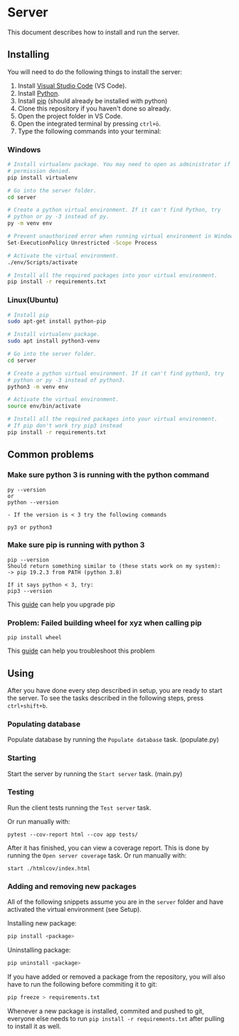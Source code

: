 # Server

This document describes how to install and run the server.

## Installing

You will need to do the following things to install the server:

1. Install [Visual Studio Code](https://code.visualstudio.com/) (VS Code).
2. Install [Python](https://www.python.org/downloads/).
3. Install [pip](https://pip.pypa.io/en/stable/installing/) (should already be installed with python)
4. Clone this repository if you haven't done so already.
5. Open the project folder in VS Code.
6. Open the integrated terminal by pressing `ctrl+ö`.
7. Type the following commands into your terminal:

### Windows

```bash
# Install virtualenv package. You may need to open as administrator if you get
# permission denied.
pip install virtualenv

# Go into the server folder.
cd server

# Create a python virtual environment. If it can't find Python, try
# python or py -3 instead of py.
py -m venv env

# Prevent unauthorized error when running virtual environment in Windows.
Set-ExecutionPolicy Unrestricted -Scope Process

# Activate the virtual environment.
./env/Scripts/activate

# Install all the required packages into your virtual environment.
pip install -r requirements.txt
```

### Linux(Ubuntu)

```bash
# Install pip
sudo apt-get install python-pip

# Install virtualenv package.
sudo apt install python3-venv

# Go into the server folder.
cd server

# Create a python virtual environment. If it can't find python3, try
# python or py -3 instead of python3.
python3 -m venv env

# Activate the virtual environment.
source env/bin/activate

# Install all the required packages into your virtual environment.
# If pip don't work try pip3 instead
pip install -r requirements.txt

```

## Common problems

### Make sure python 3 is running with the python command

```
py --version
or
python --version

- If the version is < 3 try the following commands

py3 or python3
```

### Make sure pip is running with python 3

```
pip --version
Should return something similar to (these stats work on my system):
-> pip 19.2.3 from PATH (python 3.8)

If it says python < 3, try:
pip3 --version
```

This [guide](https://pip.pypa.io/en/stable/installing/)
can help you upgrade pip

### Problem: Failed building wheel for xyz when calling pip

```
pip install wheel
```

This [guide](https://stackoverflow.com/questions/53204916/what-is-the-meaning-of-failed-building-wheel-for-x-in-pip-install)
can help you troubleshoot this problem

## Using

After you have done every step described in setup, you are ready to start the server.
To see the tasks described in the following steps, press `ctrl+shift+b`.

### Populating database

Populate database by running the `Populate database` task. (populate.py)

### Starting

Start the server by running the `Start server` task. (main.py)

### Testing

Run the client tests running the `Test server` task.

Or run manually with:

```
pytest --cov-report html --cov app tests/
```

After it has finished, you can view a coverage report.
This is done by running the `Open server coverage` task.
Or run manually with:

```
start ./htmlcov/index.html
```

### Adding and removing new packages

All of the following snippets assume you are in the `server` folder and have activated the virtual environment (see Setup).

Installing new package:

```bash
pip install <package>
```

Uninstalling package:

```bash
pip uninstall <package>
```

If you have added or removed a package from the repository, you will also have to run the following before commiting it to git:

```bash
pip freeze > requirements.txt
```

Whenever a new package is installed, commited and pushed to git, everyone else needs to run `pip install -r requirements.txt` after pulling to install it as well.
